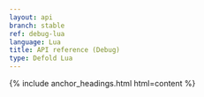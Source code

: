 ```yaml
---
layout: api
branch: stable
ref: debug-lua
language: Lua
title: API reference (Debug)
type: Defold Lua
---
```

{% include anchor_headings.html html=content %}